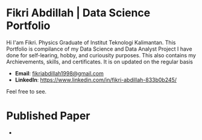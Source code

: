 # Fikri Abdillah | Data Science Portfolio

Hi
I'am Fikri. Physics Graduate of Institut Teknologi Kalimantan. This Portfolio is compilance of my Data Science and Data Analyst Project I have done for self-learing, hobby, and curiousity purposes. This also contains my Archievements, skills, and certificates. It is on updated on the regular basis

- **Email**: fikriabdillah1998@gmail.com
- **LinkedIn**: https://www.linkedin.com/in/fikri-abdillah-833b0b245/

Feel free to see.

# Published Paper

- 
